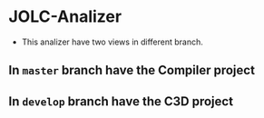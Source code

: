 # JOLC-Analizer
- This analizer have two views in different branch.
## In `master` branch have the Compiler project
## In `develop` branch have the C3D project
